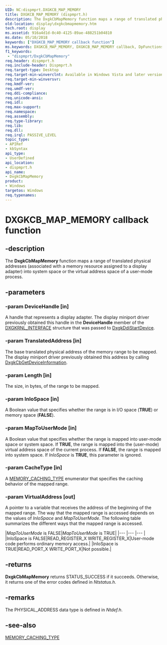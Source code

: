 ```yaml
---
UID: NC:dispmprt.DXGKCB_MAP_MEMORY
title: DXGKCB_MAP_MEMORY (dispmprt.h)
description: The DxgkCbMapMemory function maps a range of translated physical addresses (associated with a memory resource assigned to a display adapter) into system space or the virtual address space of a user-mode process.
old-location: display\dxgkcbmapmemory.htm
tech.root: display
ms.assetid: 916a4d1d-0c40-4125-89ae-488251b04810
ms.date: 05/10/2018
keywords: ["DXGKCB_MAP_MEMORY callback function"]
ms.keywords: DXGKCB_MAP_MEMORY, DXGKCB_MAP_MEMORY callback, DpFunctions_51d99a74-2fae-40b7-9e04-8afe0fc38805.xml, DxgkCbMapMemory, DxgkCbMapMemory callback function [Display Devices], display.dxgkcbmapmemory, dispmprt/DxgkCbMapMemory
f1_keywords:
 - "dispmprt/DxgkCbMapMemory"
req.header: dispmprt.h
req.include-header: Dispmprt.h
req.target-type: Desktop
req.target-min-winverclnt: Available in Windows Vista and later versions of the Windows operating systems.
req.target-min-winversvr: 
req.kmdf-ver: 
req.umdf-ver: 
req.ddi-compliance: 
req.unicode-ansi: 
req.idl: 
req.max-support: 
req.namespace: 
req.assembly: 
req.type-library: 
req.lib: 
req.dll: 
req.irql: PASSIVE_LEVEL
topic_type:
- APIRef
- kbSyntax
api_type:
- UserDefined
api_location:
- dispmprt.h
api_name:
- DxgkCbMapMemory
product:
- Windows
targetos: Windows
req.typenames: 
---
```


# DXGKCB_MAP_MEMORY callback function


## -description


The <b>DxgkCbMapMemory</b> function maps a range of translated physical addresses (associated with a memory resource assigned to a display adapter) into system space or the virtual address space of a user-mode process.


## -parameters




### -param DeviceHandle [in]

A handle that represents a display adapter. The display miniport driver previously obtained this handle in the <b>DeviceHandle</b> member of the <a href="https://docs.microsoft.com/windows-hardware/drivers/ddi/dispmprt/ns-dispmprt-_dxgkrnl_interface">DXGKRNL_INTERFACE</a> structure that was passed to <a href="https://docs.microsoft.com/windows-hardware/drivers/ddi/dispmprt/nc-dispmprt-dxgkddi_start_device">DxgkDdiStartDevice</a>.


### -param TranslatedAddress [in]

The base translated physical address of the memory range to be mapped. The display miniport driver previously obtained this address by calling <a href="https://docs.microsoft.com/windows-hardware/drivers/ddi/dispmprt/nc-dispmprt-dxgkcb_get_device_information">DxgkCbGetDeviceInformation</a>.


### -param Length [in]

The size, in bytes, of the range to be mapped.


### -param InIoSpace [in]

A Boolean value that specifies whether the range is in I/O space (<b>TRUE</b>) or memory space (<b>FALSE</b>).


### -param MapToUserMode [in]

A Boolean value that specifies whether the range is mapped into user-mode space or system space. If <b>TRUE</b>, the range is mapped into the (user-mode) virtual address space of the current process. If <b>FALSE</b>, the range is mapped into system space. If <i>InIoSpace</i> is <b>TRUE</b>, this parameter is ignored.


### -param CacheType [in]

A <a href="https://docs.microsoft.com/windows-hardware/drivers/ddi/wdm/ne-wdm-_memory_caching_type">MEMORY_CACHING_TYPE</a> enumerator that specifies the caching behavior of the mapped range.


### -param VirtualAddress [out]

A pointer to a variable that receives the address of the beginning of the mapped range. The way that the mapped range is accessed depends on the values of <i>InIoSpace</i> and <i>MapToUserMode</i>. The following table summarizes the different ways that the mapped range is accessed.

|*MapToUserMode* is FALSE|*MapToUserMode* is TRUE|
|--- |--- |--- |
|InIoSpace is FALSE|READ_REGISTER_X WRITE_REGISTER_X|User-mode code performs ordinary memory access.|
|InIoSpace is TRUE|READ_PORT_X WRITE_PORT_X|Not possible.|
 


## -returns



<b>DxgkCbMapMemory</b> returns STATUS_SUCCESS if it succeeds. Otherwise, it returns one of the error codes defined in <i>Ntstatus.h</i>.




## -remarks



The PHYSICAL_ADDRESS data type is defined in <i>Ntdef.h</i>.




## -see-also




<a href="https://docs.microsoft.com/windows-hardware/drivers/ddi/wdm/ne-wdm-_memory_caching_type">MEMORY_CACHING_TYPE</a>
 

 

